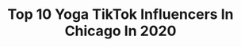 ---
title: Top 10 Yoga TikTok Influencers In Chicago In 2020
description: >-
  Find top yoga TikTok influencers in Chicago in 2020. Most popular hashtags: #yoga #chicago #quarantine #keepingbusy.
platform: TikTok
profiles:
  - username: "madisonhut"
    fullname: >-
      Madison
    location: "United States"
    followers: 3142
    engagement: 498
    commentsToLikes: 0.035890
    id: ck9eulbaced8u0j78uy0kz9sq
    verified: false
    hashtags: "#palmsprings, #avrillavigne, #fingerhutbakery, #donuts"
  - username: "digitaldima"
    fullname: >-
      Dima Azarenko
    location: "United States"
    followers: 10141
    engagement: 687
    commentsToLikes: 0.060608
    id: cka0m5zk8ty890i78qp2coelg
    verified: false
    hashtags: "#inverted, #gotthisforyou, #vacation, #point"
  - username: "lvnstudio"
    fullname: >-
      LVN Studio
    location: "United States"
    followers: 933766
    engagement: 1817
    commentsToLikes: 0.008712
    id: ck81qxw9lkt3a0j78v7xpnk8k
    verified: false
    hashtags: "#tiktoktrending, #preset, #behindthescene, #photographytips"
  - username: "ilanasedaka"
    fullname: >-
      Ilana Sedaka
    location: "United States"
    followers: 7610
    engagement: 873
    commentsToLikes: 0.033757
    id: ck9a4kn7xuwin0j78x4zt8vs8
    verified: false
    hashtags: "#celebrity, #cocktail, #midtown, #music"
  - username: "jessicagolich"
    fullname: >-
      JessicaGolich
    location: "United States"
    followers: 44633
    engagement: 375
    commentsToLikes: 0.021060
    id: ck8hk5rm6cjeo0j78s2q7szjd
    verified: false
    hashtags: "#love, #funny, #editing, #guitar"
  - username: "ginoboscia"
    fullname: >-
      Gino Boscia
    location: "United States"
    followers: 53549
    engagement: 1212
    commentsToLikes: 0.030440
    id: ck8hk4qxucb040j78fy80l3vt
    verified: false
    hashtags: "#ownthecurve, #minitutorials, #shootersshoot, #golazo"
  - username: "hobbitparty"
    fullname: >-
      Hayley
    location: "United States"
    followers: 78566
    engagement: 1557
    commentsToLikes: 0.012867
    id: ckai2mvrigfde0i78c067kqen
    verified: false
    hashtags: "#maythefourth, #jamsession, #fleurdelacour, #beauxbatons"
  - username: "divinepriestess"
    fullname: >-
      Divine Priestess
    location: "United States"
    followers: 13617
    engagement: 1196
    commentsToLikes: 0.068269
    id: cka6qzl0mpndr0i78as1q4rkh
    verified: false
    hashtags: "#camera, #honey, #read, #yoga"
  - username: "bailey.nomi"
    fullname: >-
      Bailey
    location: "United States"
    followers: 15717
    engagement: 1077
    commentsToLikes: 0.219339
    id: cka0zzm6qhoe80i78xvrjbnwc
    verified: false
    hashtags: "#lounge, #flyingsplits, #shqiptar, #easyyoga"
  - username: "crazycurvylinzy"
    fullname: >-
      Linzy Taylor
    location: "United States"
    followers: 190683
    engagement: 1837
    commentsToLikes: 0.045637
    id: cka0hipma9b0d0i78nnwgzpgv
    verified: false
    hashtags: "#funk, #heels, #emojigame, #momsoftiktok"
---